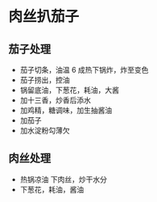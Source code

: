 # 肉丝扒茄子

## 茄子处理

- 茄子切条，油温 6 成热下锅炸，炸至变色
- 茄子捞出，控油
- 锅留底油，下葱花，耗油，大酱
- 加十三香，炒香后添水
- 加鸡精，糖调味，加生抽酱油
- 加茄子
- 加水淀粉勾薄欠

## 肉丝处理

- 热锅凉油 下肉丝，炒干水分
- 下葱花，耗油，酱油
